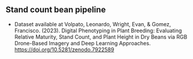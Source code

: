 ## Stand count bean pipeline

- Dataset available at Volpato, Leonardo, Wright, Evan, & Gomez, Francisco. (2023). Digital Phenotyping in Plant Breeding: Evaluating Relative Maturity, Stand Count, and Plant Height in Dry Beans via RGB Drone-Based Imagery and Deep Learning Approaches. https://doi.org/10.5281/zenodo.7922589

